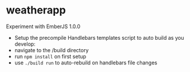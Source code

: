 weatherapp
==========

Experiment with EmberJS 1.0.0

* Setup the precompile Handlebars templates script to auto build as you develop: 
 * navigate to the /build directory
 * run <code>npm install</code> on first setup
 * use <code>./build run</code> to auto-rebuild on handlebars file changes
